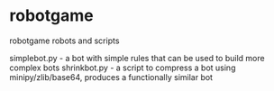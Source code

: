 robotgame
=========

robotgame robots and scripts

simplebot.py - a bot with simple rules that can be used to build more complex bots
shrinkbot.py - a script to compress a bot using minipy/zlib/base64, produces a functionally similar bot
